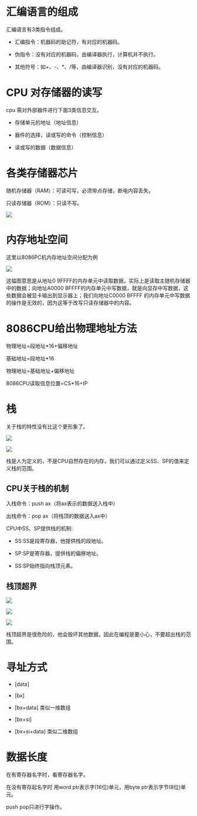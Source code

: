 # 汇编语言的组成

汇编语言有3类指令组成。

 - 汇编指令：机器码的助记符，有对应的机器码。

 - 伪指令：没有对应的机器码，由编译器执行，计算机并不执行。

 - 其他符号：如+、-、*、/等，由编译器识别，没有对应的机器码。

# CPU 对存储器的读写

cpu 需对外部器件进行下面3类信息交互。

 - 存储单元的地址（地址信息）

 - 器件的选择，读或写的命令（控制信息）

 - 读或写的数据（数据信息）

# 各类存储器芯片

随机存储器（RAM）：可读可写，必须带点存储，断电内容丢失。

只读存储器（ROM）：只读不写。

![](1.png)

# 内存地址空间

这里以8086PC机内存地址空间分配为例

![](2.png)

这幅图意思是从地址0 9FFFF的内存单元中读取数据，实际上是读取主随机存储器中的数据；向地址A0000 BFFFF的内存单元中写数据，就是向显存中写数据，这些数据会被显卡输出到显示器上；我们向地址C0000 BFFFF 的内存单元中写数据的操作是无效的，因为这等于改写只读存储器中的内容。

# 8086CPU给出物理地址方法

物理地址=段地址*16+偏移地址

基础地址=段地址*16

物理地址=基础地址+偏移地址

8086CPU读取信息位置=CS*16+IP

# 栈

关于栈的特性没有比这个更形象了。

![](3.png)

![](4.png)

栈是人为定义的，不是CPU自然存在的内存，我们可以通过定义SS、SP的值来定义栈的范围。


## CPU关于栈的机制

入栈命令：push ax（将ax表示的数据送入栈中）

出栈命令：pop ax（将栈顶的数据送入ax中）

CPU中SS、SP提供栈的机制:

+ SS:SS是段寄存器，他提供栈的段地址。

+ SP:SP是寄存器，提供栈的偏移地址。

+ SS:SP始终指向栈顶元素。

## 栈顶超界

![](5.png)

![](6.png)

![](7.png)

栈顶超界是很危险的，他会毁坏其他数据，因此在编程是要小心，不要超出栈的范围。

# 寻址方式

- [data]

- [bx]

- [bx+data] 类似一维数组

- [bx+si]

- [bx+si+data] 类似二维数组

# 数据长度

在有寄存器名字时，看寄存器名字。

在没有寄存起名字时 用word ptr表示字(16位)单元，用byte ptr表示字节(8位)单元。

push pop只进行字操作。